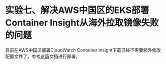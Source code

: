 # 实验七、解决AWS中国区的EKS部署Container Insight从海外拉取镜像失败的问题

目前在AWS中国区部署CloudWatch Container Insight下载已经不需要额外修改配置文件了，参考[这篇](https://github.com/aobao32/eks-101-workshop/blob/main/03-monitor-update-node-group.md)文档进行部署。